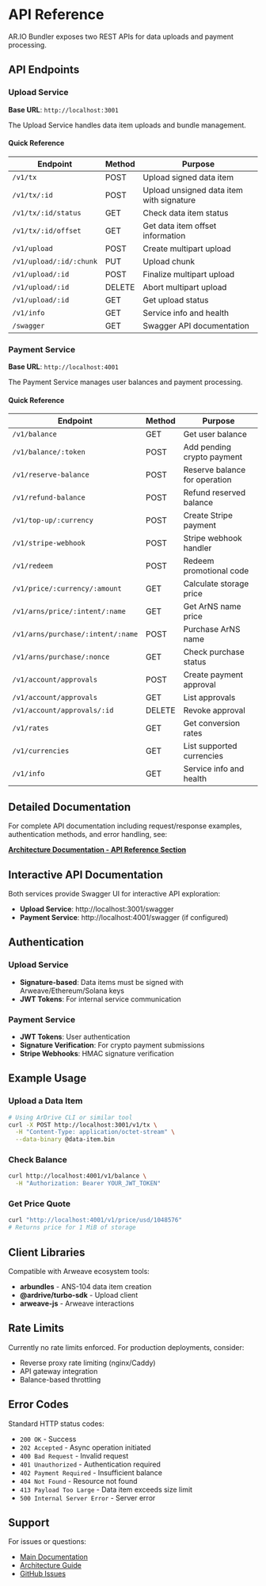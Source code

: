# API Reference

AR.IO Bundler exposes two REST APIs for data uploads and payment processing.

## API Endpoints

### Upload Service
**Base URL**: `http://localhost:3001`

The Upload Service handles data item uploads and bundle management.

#### Quick Reference

| Endpoint | Method | Purpose |
|----------|--------|---------|
| `/v1/tx` | POST | Upload signed data item |
| `/v1/tx/:id` | POST | Upload unsigned data item with signature |
| `/v1/tx/:id/status` | GET | Check data item status |
| `/v1/tx/:id/offset` | GET | Get data item offset information |
| `/v1/upload` | POST | Create multipart upload |
| `/v1/upload/:id/:chunk` | PUT | Upload chunk |
| `/v1/upload/:id` | POST | Finalize multipart upload |
| `/v1/upload/:id` | DELETE | Abort multipart upload |
| `/v1/upload/:id` | GET | Get upload status |
| `/v1/info` | GET | Service info and health |
| `/swagger` | GET | Swagger API documentation |

### Payment Service
**Base URL**: `http://localhost:4001`

The Payment Service manages user balances and payment processing.

#### Quick Reference

| Endpoint | Method | Purpose |
|----------|--------|---------|
| `/v1/balance` | GET | Get user balance |
| `/v1/balance/:token` | POST | Add pending crypto payment |
| `/v1/reserve-balance` | POST | Reserve balance for operation |
| `/v1/refund-balance` | POST | Refund reserved balance |
| `/v1/top-up/:currency` | POST | Create Stripe payment |
| `/v1/stripe-webhook` | POST | Stripe webhook handler |
| `/v1/redeem` | POST | Redeem promotional code |
| `/v1/price/:currency/:amount` | GET | Calculate storage price |
| `/v1/arns/price/:intent/:name` | GET | Get ArNS name price |
| `/v1/arns/purchase/:intent/:name` | POST | Purchase ArNS name |
| `/v1/arns/purchase/:nonce` | GET | Check purchase status |
| `/v1/account/approvals` | POST | Create payment approval |
| `/v1/account/approvals` | GET | List approvals |
| `/v1/account/approvals/:id` | DELETE | Revoke approval |
| `/v1/rates` | GET | Get conversion rates |
| `/v1/currencies` | GET | List supported currencies |
| `/v1/info` | GET | Service info and health |

## Detailed Documentation

For complete API documentation including request/response examples, authentication methods, and error handling, see:

**[Architecture Documentation - API Reference Section](../architecture/ARCHITECTURE.md#api-reference)**

## Interactive API Documentation

Both services provide Swagger UI for interactive API exploration:

- **Upload Service**: http://localhost:3001/swagger
- **Payment Service**: http://localhost:4001/swagger (if configured)

## Authentication

### Upload Service
- **Signature-based**: Data items must be signed with Arweave/Ethereum/Solana keys
- **JWT Tokens**: For internal service communication

### Payment Service
- **JWT Tokens**: User authentication
- **Signature Verification**: For crypto payment submissions
- **Stripe Webhooks**: HMAC signature verification

## Example Usage

### Upload a Data Item

```bash
# Using ArDrive CLI or similar tool
curl -X POST http://localhost:3001/v1/tx \
  -H "Content-Type: application/octet-stream" \
  --data-binary @data-item.bin
```

### Check Balance

```bash
curl http://localhost:4001/v1/balance \
  -H "Authorization: Bearer YOUR_JWT_TOKEN"
```

### Get Price Quote

```bash
curl "http://localhost:4001/v1/price/usd/1048576"
# Returns price for 1 MiB of storage
```

## Client Libraries

Compatible with Arweave ecosystem tools:
- **arbundles** - ANS-104 data item creation
- **@ardrive/turbo-sdk** - Upload client
- **arweave-js** - Arweave interactions

## Rate Limits

Currently no rate limits enforced. For production deployments, consider:
- Reverse proxy rate limiting (nginx/Caddy)
- API gateway integration
- Balance-based throttling

## Error Codes

Standard HTTP status codes:
- `200 OK` - Success
- `202 Accepted` - Async operation initiated
- `400 Bad Request` - Invalid request
- `401 Unauthorized` - Authentication required
- `402 Payment Required` - Insufficient balance
- `404 Not Found` - Resource not found
- `413 Payload Too Large` - Data item exceeds size limit
- `500 Internal Server Error` - Server error

## Support

For issues or questions:
- [Main Documentation](../README.md)
- [Architecture Guide](../architecture/ARCHITECTURE.md)
- [GitHub Issues](https://github.com/vilenarios/ar-io-bundler/issues)
